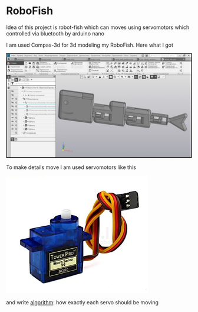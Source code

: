 # RoboFish

Idea of this project is robot-fish which can moves using servomotors which controlled via bluetooth by arduino nano

I am used Compas-3d for 3d modeling my RoboFish. Here what I got

![](RoboFish.jpg)

To make details move I am used servomotors like this

![](servomotor.jpg)

and write [algorithm](main_controller.c): how exactly each servo should be moving
